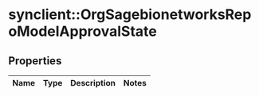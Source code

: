 # synclient::OrgSagebionetworksRepoModelApprovalState


## Properties
Name | Type | Description | Notes
------------ | ------------- | ------------- | -------------


